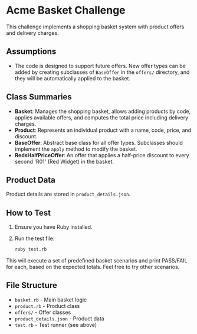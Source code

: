 # Acme Basket Challenge

This challenge implements a shopping basket system with product offers and delivery charges.

## Assumptions

- The code is designed to support future offers. New offer types can be added by creating subclasses of `BaseOffer` in the `offers/` directory, and they will be automatically applied to the basket.

## Class Summaries

- **Basket**: Manages the shopping basket, allows adding products by code, applies available offers, and computes the total price including delivery charges.
- **Product**: Represents an individual product with a name, code, price, and discount.
- **BaseOffer**: Abstract base class for all offer types. Subclasses should implement the `apply` method to modify the basket.
- **RedsHalfPriceOffer**: An offer that applies a half-price discount to every second 'R01' (Red Widget) in the basket.

## Product Data

Product details are stored in `product_details.json`.

## How to Test

1. Ensure you have Ruby installed.
2. Run the test file:

   ```bash
   ruby test.rb
   ```

This will execute a set of predefined basket scenarios and print PASS/FAIL for each, based on the expected totals. Feel free to try other scenarios.

## File Structure

- `basket.rb` - Main basket logic
- `product.rb` - Product class
- `offers/` - Offer classes
- `product_details.json` - Product data
- `test.rb` - Test runner (see above) 